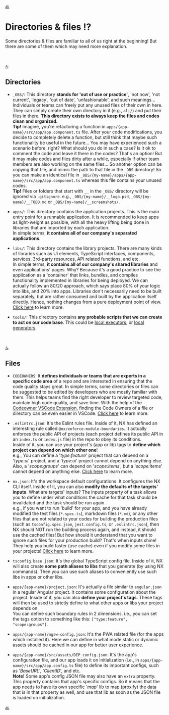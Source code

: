 [🔙](../../README.md#faq)

# Directories & files ⁉

Some directories & files are familiar to all of us right at the beginning! But there are some of them which may need more explanation.

&nbsp;

[🔝](#directories--files-⁉)

## Directories

- `_OBS/`: This directory **stands for 'out of use or practice'**, 'not now', 'not current', 'legacy', 'out of date', 'unfashionable', and such meanings... Individuals or teams can freely put any unused files of their own in here. They can simply create their own directory in it (e.g., `ali/`) and put their files in there. **This directory exists to always keep the files and codes clean and organized.**  
  **Tip!** Imagine, you're refactoring a function in `apps/{app-name}/src/app/app.component.ts` file. After your code modifications, you decide to completely delete a function, but still think that maybe such functionality be useful in the future... You may have experienced such a scenario before, right? What should you do in such a case? Is it ok to comment the code and leave it there in the codes? That's an option! But it may make codes and files dirty after a while, especially if other team members are also working on the same files... So another option can be copying that file, and mimic the path to that file in the `_OBS` directory! So you can make an identical file in `_OBS/{my-name}/apps/{app-name}/src/app/app.component.ts` whereas this file contains your unused codes.  
  **Tip!** Files or folders that start with `__` in the `_OBS/` directory will be ignored via `.gitignore`. e.g., `_OBS/{my-name}/__logo.psd`, `_OBS/{my-name}/__TODO.md` or `_OBS/{my-name}/__screenshots/`.

- `apps/`: This directory contains the application projects. This is the main entry point for a runnable application. It is recommended to keep apps as light-weight as possible, with all the heavy lifting being done in libraries that are imported by each application.  
  In simple terms, **it contains all of our company's separated applications**.

- `libs/`: This directory contains the library projects. There are many kinds of libraries such as UI elements, TypeScript interfaces, components, services, 3rd-party resources, API related functions, and etc.  
  In simple terms, **it contains all of our company's shared libraries** and even applications' pages. Why? Because it's a good practice to see the application as a 'container' that links, bundles, and compiles functionality implemented in libraries for being deployed. We can actually follow an 80/20 approach, which says place 80% of your logic into libs, and 20% into apps. Libraries don't necessarily need to be built separately, but are rather consumed and built by the application itself directly. Hence, nothing changes from a pure deployment point of view. [Click here](https://nx.dev/concepts/more-concepts/applications-and-libraries) to learn more.
- `tools/`: This directory contains **any probable scripts that we can create to act on our code base**. This could be [local executors](https://nx.dev/extending-nx/recipes/local-executors), or [local generators](https://nx.dev/extending-nx/recipes/local-generators).

&nbsp;

[🔝](#directories--files-⁉)

## Files

- `CODEOWNERS`: It **defines individuals or teams that are experts in a specific code area** of a repo and are interested in ensuring that the code quality stays great. In simple terms, some directories or files can be suggested to be edited by developers who are mostly familiar with them. This helps teams find the right developer to review targeted code, maintain high code quality, and save time. With the help of the [Codeowner VSCode Extension](https://marketplace.visualstudio.com/items?itemName=Prabhakar.codeowner), finding the Code Owners of a file or directory can be even easier in VSCode. [Click here](https://marketplace.atlassian.com/apps/1218598/code-owners-for-bitbucket) to learn more.

- `.eslintrc.json`: It's the Eslint rules file. Inside of it, NX has defined an interesting rule called `@nx/enforce-module-boundaries`. It actually enforces the public API of projects (each project defines its public API in an `index.ts` or `index.js` file) in the repo to obey its conditions.  
  Inside of it, you can use your project's (app or lib) tags to **define which project can depend on which other one**!  
  e.g., You can define a '_type:feature_' project that can depend on a '_type:ui_' project, and a '_type:ui_' project cannot depend on anything else. Also, a '_scope:groups_' can depend on '_scope:items_', but a '_scope:items_' cannot depend on anything else. [Click here](https://nx.dev/core-features/enforce-module-boundaries) to learn more.

- `nx.json`: It's the workspace default configurations. It configures the NX CLI itself. Inside of it, you can also **modify the defaults of the targets' inputs**. What are targets' inputs? The inputs property of a task allows you to define under what conditions the cache for that task should be invalidated and the task should be run again.  
  e.g., if you want to run 'build' for your app, and you have already modified the test files (`*.spec.ts`), markdown files (`*.md`), or any other files that are not related to your codes for building the production files (such as `tsconfig.spec.json`, `jest.config.ts`, or `.eslintrc.json`), then NX should NOT run the building process again, and instead, it should use the cached files! But how should it understand that you want to ignore such files for your production build? That's when inputs shine! They help you build faster (use cache) even if you modify some files in your projects! [Click here](https://nx.dev/concepts/more-concepts/customizing-inputs) to learn more.

- `tsconfig.base.json`: It's the global TypeScript config file. Inside of it, NX will also create **some path aliases to libs** that you generate (by using NX commands). Then you can use such aliases to conveniently use such libs in apps or other libs.

- `apps/{app-name}/project.json`: It's actually a file similar to `angular.json` in a regular Angular project. It contains some configuration about the project. Inside of it, you can also **define your project's tags**. These tags will then be used to strictly define to what other apps or libs your project depends on.  
  You can define such boundary rules in 2 dimensions. i.e., you can set the tags option to something like this: `["type:feature", "scope:groups"]`.

- `apps/{app-name}/ngsw-config.json`: It's the PWA related file (for the apps which installed it). Here we can define in what mode static or dynamic assets should be cached in our app for better user experience.

- `apps/{app-name}/src/assets/DEP_config.json`: It's the app's configuration file, and our app loads it on initialization (i.e., in `apps/{app-name}/src/app/app.config.ts` file) to define its important configs, such as '_BaseURL_', '_ClientID_', and etc.  
  **Note!** Some app's config JSON file may also have an `extra` property. This property contains that app's specific configs. So it means that the app needs to have its own specific '_map_' lib to map (proxify) the data that is in that property as well, and use that lib as soon as the JSON file is loaded on initialization.

[🔙](../../README.md#faq)
